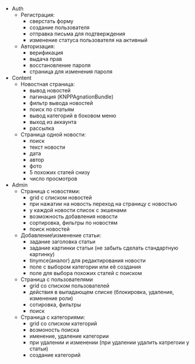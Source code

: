 
- Auth
	- Регистрация:
		- сверстать форму
		- создание пользователя
		- отправка письма для подтверждения
		- изменение статуса пользователя на активный
	- Авторизация:
		- верификация 
		- выдача прав 
		- восстановление пароля
		- страница для изменения пароля
- Content
	- Новостная страница: 
		- вывод новостей
		- пагинация (KNPPAgnationBundle)
		- фильтр вывода новостей
		- поиск по статьям
		- вывод категорий в боковом меню
		- выход из аккаунта
		- рассылка
	- Страница одной новости:
		- поиск
		- текст новости
		- дата
		- автор
		- фото
		- 5 похожих статей снизу
		- число просмотров
- Admin
	- Страница с новостями:
		- grid с списком новостей
		- при нажатии на новость переход на страницу с новостью
		- у каждой новости список с экшенами
		- возможность добавления новости
		- сортировка, фильтры по новостям
		- поиск новостей
	- Добавление\изменение статьи:
		- задание заголовка статьи
		- задание картинки статьи (не забыть сделать стандартную картинку)
		- tinymce(аналог) для редактирования новости
		- поле с выбором категории или её создания
		- поле для выбора похожих статей с поиском
	- Страница с пользователями
		- grid со списком пользователей
		- действия в выпадающем списке (блокировка, удаление, изменение роли)
		- сотировка, фильтры
		- поиск
	- Страница с категориями:
		- grid со списком категорий
		- возмоность поиска
		- именение, удаление категории
		- при удалении и изменении (при удалении удалить катрегоии у статьи)
		- создание категорий

